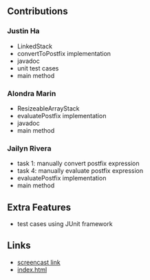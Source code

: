 ## Contributions

### Justin Ha
 - LinkedStack
 - convertToPostfix implementation
 - javadoc
 - unit test cases
 - main method

### Alondra Marin
 - ResizeableArrayStack
 - evaluatePostfix implementation
 - javadoc
 - main method

### Jailyn Rivera
 - task 1: manually convert postfix expression
 - task 4: manually evaluate postfix expression
 - evaluatePostfix implementation
 - main method

## Extra Features

 - test cases using JUnit framework

## Links

- [screencast link]()
- [index.html]()
